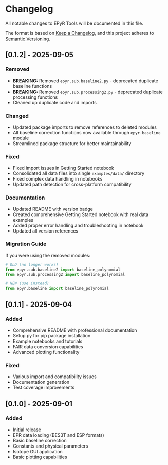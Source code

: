# Changelog

All notable changes to EPyR Tools will be documented in this file.

The format is based on [Keep a Changelog](https://keepachangelog.com/en/1.0.0/),
and this project adheres to [Semantic Versioning](https://semver.org/spec/v2.0.0.html).

## [0.1.2] - 2025-09-05

### Removed
- **BREAKING:** Removed `epyr.sub.baseline2.py` - deprecated duplicate baseline functions
- **BREAKING:** Removed `epyr.sub.processing2.py` - deprecated duplicate processing functions
- Cleaned up duplicate code and imports

### Changed
- Updated package imports to remove references to deleted modules
- All baseline correction functions now available through `epyr.baseline` module
- Streamlined package structure for better maintainability

### Fixed
- Fixed import issues in Getting Started notebook
- Consolidated all data files into single `examples/data/` directory
- Fixed complex data handling in notebooks
- Updated path detection for cross-platform compatibility

### Documentation
- Updated README with version badge
- Created comprehensive Getting Started notebook with real data examples
- Added proper error handling and troubleshooting in notebook
- Updated all version references

### Migration Guide
If you were using the removed modules:
```python
# OLD (no longer works)
from epyr.sub.baseline2 import baseline_polynomial
from epyr.sub.processing2 import baseline_polynomial

# NEW (use instead)
from epyr.baseline import baseline_polynomial
```

## [0.1.1] - 2025-09-04

### Added
- Comprehensive README with professional documentation
- Setup.py for pip package installation
- Example notebooks and tutorials
- FAIR data conversion capabilities
- Advanced plotting functionality

### Fixed
- Various import and compatibility issues
- Documentation generation
- Test coverage improvements

## [0.1.0] - 2025-09-01

### Added
- Initial release
- EPR data loading (BES3T and ESP formats)
- Basic baseline correction
- Constants and physical parameters
- Isotope GUI application
- Basic plotting capabilities
